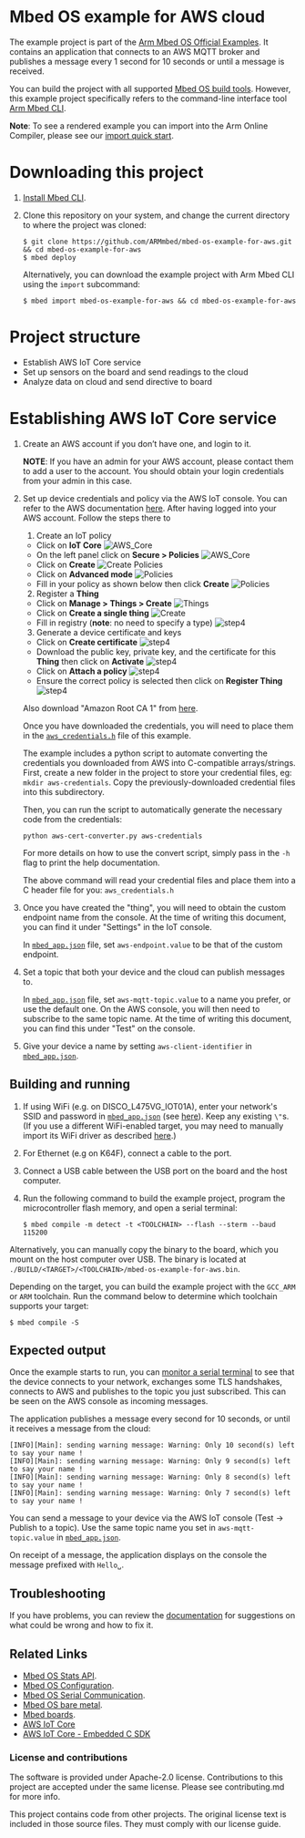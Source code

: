 # Mbed OS example for AWS cloud
The example project is part of the [Arm Mbed OS Official Examples](https://os.mbed.com/code/). It contains an application that connects to an AWS MQTT broker and publishes a message every 1 second for 10 seconds or until a message is received.

You can build the project with all supported [Mbed OS build tools](https://os.mbed.com/docs/mbed-os/latest/tools/index.html). However, this example project specifically refers to the command-line interface tool [Arm Mbed CLI](https://github.com/ARMmbed/mbed-cli#installing-mbed-cli).

**Note**: To see a rendered example you can import into the Arm Online Compiler, please see our [import quick start](https://os.mbed.com/docs/mbed-os/v6.3/quick-start/build-with-the-online-compiler.html#importing-the-code).


# Downloading this project

1. [Install Mbed CLI](https://os.mbed.com/docs/mbed-os/latest/quick-start/offline-with-mbed-cli.html).

1. Clone this repository on your system, and change the current directory to where the project was cloned:

    ```
    $ git clone https://github.com/ARMmbed/mbed-os-example-for-aws.git && cd mbed-os-example-for-aws
    $ mbed deploy
    ```

    Alternatively, you can download the example project with Arm Mbed CLI using the `import` subcommand:

    ```
    $ mbed import mbed-os-example-for-aws && cd mbed-os-example-for-aws
    ```


# Project structure
- Establish AWS IoT Core service
- Set up sensors on the board and send readings to the cloud
- Analyze data on cloud and send directive to board

# Establishing AWS IoT Core service

1. Create an AWS account if you don’t have one, and login to it.

	**NOTE**: If you have an admin for your AWS account, please contact them to add a user to the account. You should obtain your login credentials from your admin in this case.


2. Set up device credentials and policy via the AWS IoT console. You can refer to the AWS documentation [here](https://docs.aws.amazon.com/iot/latest/developerguide/iot-gs.html). After having logged into your AWS account. Follow the steps there to
    1. Create an IoT policy
     - Click on **IoT Core**
      ![AWS_Core](https://raw.githubusercontent.com/COTASPAR/AWS_base_guide/master/images/step1-IoT_Core.jpg)
     - On the left panel click on **Secure > Policies**
      ![AWS_Core](https://raw.githubusercontent.com/COTASPAR/AWS_base_guide/master/images/secure_policies_pic2.jpg)
     - Click on **Create**
      ![Create Policies](https://raw.githubusercontent.com/COTASPAR/AWS_base_guide/master/images/step7-create-policy.jpg)
     - Click on **Advanced mode**
      ![Policies](https://raw.githubusercontent.com/COTASPAR/AWS_base_guide/master/images/creating_policy_click_advanced_mode.jpg)
     - Fill in your policy as shown below then click **Create**
      ![Policies](https://raw.githubusercontent.com/COTASPAR/AWS_base_guide/master/images/aws_policy_advanced_mode_example.jpg)
    2. Register a **Thing** 
     - Click on **Manage > Things > Create**
      ![Things](https://raw.githubusercontent.com/COTASPAR/AWS_base_guide/master/images/step2-Things-Create.jpg)
     - Click on **Create a single thing**
      ![Create](https://raw.githubusercontent.com/COTASPAR/AWS_base_guide/master/images/step3-create-single-thing.jpg)
     - Fill in registry (**note**: no need to specify a type)
      ![step4](https://raw.githubusercontent.com/COTASPAR/AWS_base_guide/master/images/create_thing.jpg)
    3. Generate a device certificate and keys
     - Click on **Create certificate**
      ![step4](https://raw.githubusercontent.com/COTASPAR/AWS_base_guide/master/images/certificate_option.jpg)
     - Download the public key, private key, and the certificate for this **Thing** then click on **Activate**
      ![step4](https://raw.githubusercontent.com/COTASPAR/AWS_base_guide/master/images/download_certificates.jpg)
     - Click on **Attach a policy**
      ![step4](https://raw.githubusercontent.com/COTASPAR/AWS_base_guide/master/images/attach_policies.jpg)
     - Ensure the correct policy is selected then click on **Register Thing**
      ![step4](https://raw.githubusercontent.com/COTASPAR/AWS_base_guide/master/images/attach_policy_register_thing.jpg)


    Also download "Amazon Root CA 1" from [here](https://docs.aws.amazon.com/iot/latest/developerguide/server-authentication.html#server-authentication-certs).

    Once you have downloaded the credentials, you will need to place them in the [`aws_credentials.h`](https://github.com/ARMmbed/mbed-os-example-for-aws/blob/master/aws_credentials.h) file of this example.
    
    The example includes a python script to automate converting the credentials you downloaded from AWS into C-compatible arrays/strings. First, create a new folder in the project to store your credential files, eg: `mkdir aws-credentials`. Copy the previously-downloaded credential files into this subdirectory.
    
    Then, you can run the script to automatically generate the necessary code from the credentials:
    
    ```
    python aws-cert-converter.py aws-credentials
    ```
    
    For more details on how to use the convert script, simply pass in the `-h` flag to print the help documentation.
    
    The above command will read your credential files and place them into a C header file for you: `aws_credentials.h`

3. Once you have created the "thing", you will need to obtain the custom endpoint name from the console. At the time of writing this document, you can find it under "Settings" in the IoT console.

    In [`mbed_app.json`](./mbed_app.json) file, set `aws-endpoint.value` to be that of the custom endpoint.

4. Set a topic that both your device and the cloud can publish messages to.

   In [`mbed_app.json`](./mbed_app.json) file, set `aws-mqtt-topic.value` to a name you prefer, or use the default one. On the AWS console, you will then need to subscribe to the same topic name. At the time of writing this document, you can find this under "Test" on the console.

5. Give your device a name by setting `aws-client-identifier` in [`mbed_app.json`](./mbed_app.json).

## Building and running

1. If using WiFi (e.g. on DISCO_L475VG_IOT01A), enter your network's SSID and password in [`mbed_app.json`](./mbed_app.json) (see [here](https://github.com/ARMmbed/mbed-os-example-wifi/blob/master/README.md#getting-started)). Keep any existing `\"`s. (If you use a different WiFi-enabled target, you may need to manually import its WiFi driver as described [here](https://github.com/ARMmbed/mbed-os-example-wifi#supported-hardware).)

1. For Ethernet (e.g on K64F), connect a cable to the port.

1. Connect a USB cable between the USB port on the board and the host computer.

1. <a name="build_cmd"></a> Run the following command to build the example project, program the microcontroller flash memory, and open a serial terminal:
    ```
    $ mbed compile -m detect -t <TOOLCHAIN> --flash --sterm --baud 115200
    ```

Alternatively, you can manually copy the binary to the board, which you mount on the host computer over USB.
The binary is located at `./BUILD/<TARGET>/<TOOLCHAIN>/mbed-os-example-for-aws.bin`.

Depending on the target, you can build the example project with the `GCC_ARM` or `ARM` toolchain. Run the command below to determine which toolchain supports your target:

```
$ mbed compile -S
```

## Expected output

Once the example starts to run, you can [monitor a serial terminal](https://os.mbed.com/docs/mbed-os/v6.0/tutorials/serial-comm.html) to see that the device connects to your network, exchanges some TLS handshakes, connects to AWS and publishes to the topic you just subscribed. This can be seen on the AWS console as incoming messages.

The application publishes a message every second for 10 seconds, or until it receives a message from the cloud:
```
[INFO][Main]: sending warning message: Warning: Only 10 second(s) left to say your name !
[INFO][Main]: sending warning message: Warning: Only 9 second(s) left to say your name !
[INFO][Main]: sending warning message: Warning: Only 8 second(s) left to say your name !
[INFO][Main]: sending warning message: Warning: Only 7 second(s) left to say your name !
```

You can send a message to your device via the AWS IoT console (Test -> Publish to a topic). Use the same topic name you set in `aws-mqtt-topic.value` in [`mbed_app.json`](./mbed_app.json).

On receipt of a message, the application displays on the console the message prefixed with `Hello␣`.

## Troubleshooting
If you have problems, you can review the [documentation](https://os.mbed.com/docs/latest/tutorials/debugging.html) for suggestions on what could be wrong and how to fix it.

## Related Links

* [Mbed OS Stats API](https://os.mbed.com/docs/latest/apis/mbed-statistics.html).
* [Mbed OS Configuration](https://os.mbed.com/docs/latest/reference/configuration.html).
* [Mbed OS Serial Communication](https://os.mbed.com/docs/latest/tutorials/serial-communication.html).
* [Mbed OS bare metal](https://os.mbed.com/docs/mbed-os/latest/reference/mbed-os-bare-metal.html).
* [Mbed boards](https://os.mbed.com/platforms/).
* [AWS IoT Core](https://aws.amazon.com/iot-core/)
* [AWS IoT Core - Embedded C SDK](https://github.com/aws/aws-iot-device-sdk-embedded-C/tree/v4_beta)

### License and contributions

The software is provided under Apache-2.0 license. Contributions to this project are accepted under the same license. Please see contributing.md for more info.

This project contains code from other projects. The original license text is included in those source files. They must comply with our license guide.
